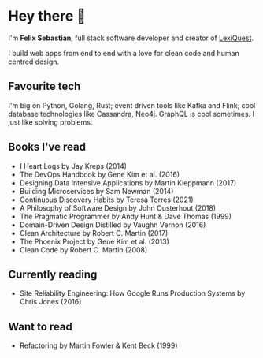 # Hey there 👋

I'm **Felix Sebastian**, full stack software developer and creator of [LexiQuest](https://lexiquest.app).

I build web apps from end to end with a love for clean code and human centred design.

## Favourite tech

I'm big on Python, Golang, Rust; event driven tools like Kafka and Flink; cool database technologies like Cassandra, Neo4j. GraphQL is cool sometimes. I just like solving problems.

## Books I've read
- I Heart Logs by Jay Kreps (2014)
- The DevOps Handbook by Gene Kim et al. (2016)
- Designing Data Intensive Applications by Martin Kleppmann (2017)
- Building Microservices by Sam Newman (2014)
- Continuous Discovery Habits by Teresa Torres (2021)
- A Philosophy of Software Design by John Ousterhout (2018)
- The Pragmatic Programmer by Andy Hunt & Dave Thomas (1999)
- Domain-Driven Design Distilled by Vaughn Vernon (2016)
- Clean Architecture by Robert C. Martin (2017)
- The Phoenix Project by Gene Kim et al. (2013)
- Clean Code by Robert C. Martin (2008)

## Currently reading
- Site Reliability Engineering: How Google Runs Production Systems by Chris Jones (2016)

## Want to read
- Refactoring by Martin Fowler & Kent Beck (1999)

